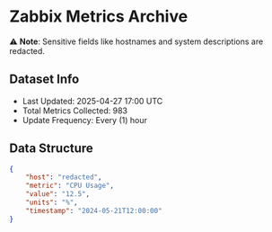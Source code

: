 # Zabbix Metrics Archive

⚠️ **Note**: Sensitive fields like hostnames and system descriptions are redacted.

## Dataset Info
- Last Updated: 2025-04-27 17:00 UTC
- Total Metrics Collected: 983
- Update Frequency: Every (1) hour

## Data Structure
```json
{
    "host": "redacted",
    "metric": "CPU Usage",
    "value": "12.5",
    "units": "%",
    "timestamp": "2024-05-21T12:00:00"
}
```
